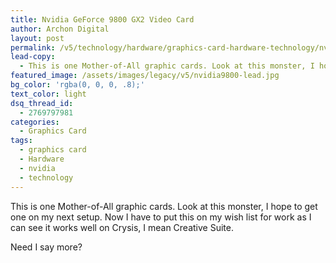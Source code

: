 ```yaml
---
title: Nvidia GeForce 9800 GX2 Video Card
author: Archon Digital
layout: post
permalink: /v5/technology/hardware/graphics-card-hardware-technology/nvidia-geforce-9800-gx2-video-card/
lead-copy:
  - This is one Mother-of-All graphic cards. Look at this monster, I hope to get one on my next setup. Now I have to put this on my wish list for work as I can see it works well on Crysis, I mean Creative Suite.
featured_image: /assets/images/legacy/v5/nvidia9800-lead.jpg
bg_color: 'rgba(0, 0, 0, .8);'
text_color: light
dsq_thread_id:
  - 2769797981
categories:
  - Graphics Card
tags:
  - graphics card
  - Hardware
  - nvidia
  - technology
---
```

This is one Mother-of-All graphic cards. Look at this monster, I hope to get one on my next setup. Now I have to put this on my wish list for work as I can see it works well on Crysis, I mean Creative Suite.



Need I say more?